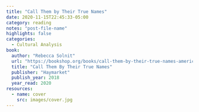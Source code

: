 ```yaml
---
title: "Call Them by Their True Names"
date: 2020-11-15T22:45:33-05:00
category: reading
notes: "post-file-name"
highlights: false
categories:
  - Cultural Analysis
book:
  author: "Rebecca Solnit"
  url: "https://bookshop.org/books/call-them-by-their-true-names-american-crises-and-essays/9781608469468"
  title: "Call Them By Their True Names"
  publisher: "Haymarket"
  publish_year: 2018
  year_read: 2020
resources:
  - name: cover
    src: images/cover.jpg
---
```


